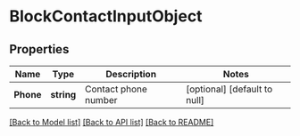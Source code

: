 # BlockContactInputObject

## Properties
Name | Type | Description | Notes
------------ | ------------- | ------------- | -------------
**Phone** | **string** | Contact phone number | [optional] [default to null]

[[Back to Model list]](../README.md#documentation-for-models) [[Back to API list]](../README.md#documentation-for-api-endpoints) [[Back to README]](../README.md)


